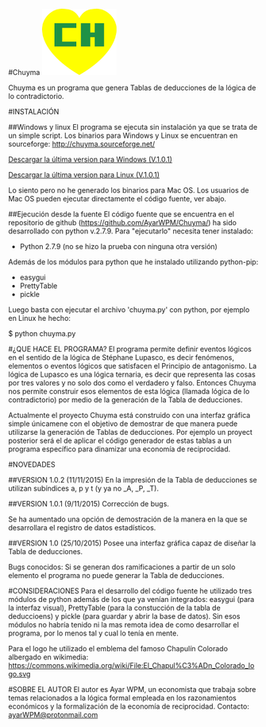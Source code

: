 #Chuyma
![Chuyma](https://github.com/AyarWPM/Chuyma/blob/master/logo.png?raw=true)

Chuyma es un programa que genera Tablas de deducciones de la lógica de lo contradictorio.

#INSTALACIÓN

##Windows y linux
El programa se ejecuta sin instalación ya que se trata de un simple script. Los binarios para Windows y Linux se encuentran en sourceforge: http://chuyma.sourceforge.net/

[Descargar la última version para Windows (V.1.0.1)](http://sourceforge.net/projects/chuyma/files/Windows/chuyma_v.1.0.1.exe/download)

[Descargar la última version para Linux (V.1.0.1)](http://sourceforge.net/projects/chuyma/files/Linux/chuyma_v.1.0.1/download)

Lo siento pero no he generado los binarios para Mac OS. Los usuarios de Mac OS pueden ejecutar directamente el código fuente, ver abajo.

##Ejecución desde la fuente
El código fuente que se encuentra en el repositorio de github (https://github.com/AyarWPM/Chuyma/) ha sido desarrollado con python v.2.7.9. Para "ejecutarlo" necesita tener instalado:

* Python 2.7.9 (no se hizo la prueba con ninguna otra versión)

Además de los módulos para python que he instalado utilizando python-pip:

* easygui
* PrettyTable
* pickle

Luego basta con ejecutar el archivo 'chuyma.py' con python, por ejemplo en Linux he hecho:

$ python chuyma.py

#¿QUE HACE EL PROGRAMA?
El programa permite definir eventos lógicos en el sentido de la lógica de Stéphane Lupasco, es decir fenómenos, elementos o eventos lógicos que satisfacen el Principio de antagonismo. La lógica de Lupasco es una lógica ternaria, es decir que representa las cosas por tres valores y no solo dos como el verdadero y falso. Entonces Chuyma nos permite construir esos elementos de esta lógica (llamada lógica de lo contradictorio) por medio de la generación de la Tabla de deducciones.

Actualmente el proyecto Chuyma está construido con una interfaz gráfica simple únicamene con el objetivo de demostrar de que manera puede utilizarse la generación de Tablas de deducciones. Por ejemplo un proyect posterior será el de aplicar el código generador de estas tablas a un programa específico para dinamizar una economía de reciprocidad.

#NOVEDADES

##VERSION 1.0.2 (11/11/2015)
En la impresión de la Tabla de deducciones se utilizan subíndices a, p y t (y ya no _A, _P, _T).

##VERSION 1.0.1 (9/11/2015)
Corrección de bugs.

Se ha aumentado una opción de demostración de la manera en la que se desarrollara el registro de datos estadísticos.

##VERSION 1.0 (25/10/2015)
Posee una interfaz gráfica capaz de diseñar la Tabla de deducciones.

Bugs conocidos: Si se generan dos ramificaciones a partir de un solo elemento el programa no puede generar la Tabla de deducciones.

#CONSIDERACIONES
Para el desarrollo del código fuente he utilizado tres módulos de python además de los que ya venían integrados: easygui (para la interfaz visual), PrettyTable (para la constucción de la tabla de deduccioens) y pickle (para guardar y abrir la base de datos). Sin esos módulos no habría tenido ni la mas remota idea de como desarrollar el programa, por lo menos tal y cual lo tenía en mente.

Para el logo he utilizado el emblema del famoso Chapulín Colorado albergado en wikimedia: https://commons.wikimedia.org/wiki/File:El_Chapul%C3%ADn_Colorado_logo.svg

#SOBRE EL AUTOR
El autor es Ayar WPM, un economista que trabaja sobre temas relacionados a la lógica formal empleada en los razonamientos económicos y la formalización de la economía de reciprocidad. Contacto: ayarWPM@protonmail.com